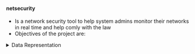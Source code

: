 #### netsecurity
- Is a network security tool to help system admins monitor their networks in real time and help comly with the law
- Objectives of the project are:<br>
  
<details>
  <summary>Data Representation</summary>

  - [ ] To capture traffic flowing in network and save it for future or further analysis

  - [ ] To analyze http and https packets for unencrypted data transfer

  - [ ] To analyze suspicious ssh logins and failed attempts into the institution

  - [ ] To analyze and report malformed packets sent in the network
      
  - [ ] To give a report after packet analysis in a human readable and simplified format stored in csv files

</details>